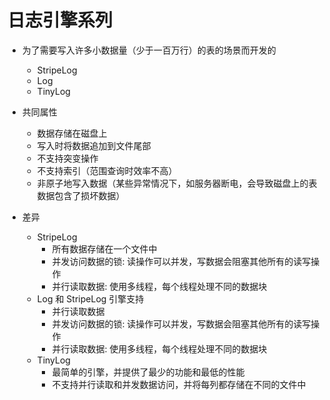 # 日志引擎系列

* 为了需要写入许多小数据量（少于一百万行）的表的场景而开发的
    * StripeLog
    * Log
    * TinyLog

* 共同属性
    * 数据存储在磁盘上
    * 写入时将数据追加到文件尾部
    * 不支持突变操作
    * 不支持索引（范围查询时效率不高）
    * 非原子地写入数据（某些异常情况下，如服务器断电，会导致磁盘上的表数据包含了损坏数据）

* 差异
    * StripeLog
        * 所有数据存储在一个文件中
        * 并发访问数据的锁: 读操作可以并发，写数据会阻塞其他所有的读写操作
        * 并行读取数据: 使用多线程，每个线程处理不同的数据块
    * Log 和 StripeLog 引擎支持
        * 并行读取数据
        * 并发访问数据的锁: 读操作可以并发，写数据会阻塞其他所有的读写操作
        * 并行读取数据: 使用多线程，每个线程处理不同的数据块
    * TinyLog
        * 最简单的引擎，并提供了最少的功能和最低的性能
        * 不支持并行读取和并发数据访问，并将每列都存储在不同的文件中


